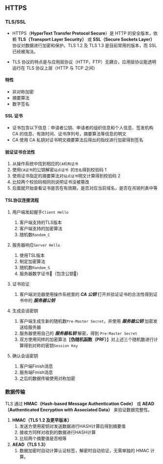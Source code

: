 ## HTTPS

### TLS/SSL

- HTTPS（**HyperText Transfer Protocol Secure**）是 HTTP 的安全版本，依赖 **TLS（Transport Layer Security）** 或 **SSL（Secure Sockets Layer）** 协议对数据进行加密和保护。TLS 1.2 及 TLS 1.3 是目前常用的版本，而 SSL 已经被淘汰。

- TLS 协议的特点是与应用层协议（HTTP，FTP）无耦合，应用层协议能透明运行在 TLS 协议上层（HTTP 与 TCP 之间）
#### 特性
- 非对称加密
- 摘要算法
- 数字签名
#### SSL 证书
- 证书包含以下信息：申请者公钥、申请者的组织信息和个人信息、签发机构 CA 的信息、有效时间、证书序列号，摘要算法等信息的明文
- CA 使用 CA 私钥对证书明文摘要算法后得出的指纹进行加密得到签名
#### 验证证书合法性
1. 从操作系统中找到相应的`CA机构证书`
2. 使用`CA证书`的公钥解密`站点证书 `的`签名`得到校验码 1
3. 使用证书指定的摘要算法对`站点证书`明文计算得到校验码 2
4. 比较两个校验码相同则说明证书没被篡改
5. 后面就开始查看证书是否在有效期，是否对应当前域名，是否在吊销列表中等

#### TSL协议连接流程

1. 用户端发起握手`Client Hello`
	1. 客户端支持的TLS版本
	2. 客户端支持的加密算法
	3. 随机数`Random_C`

2. 服务器响应`Server Hello`
	1. 使用TSL版本
	2. 制定加密算法
	3. 随机数`Random_S`
	4. 服务器数字证书📄（包含公钥🔑）

3. 证书验证
	1. 客户端浏览器使用操作系统里的 **_CA 公钥_** 打开并验证证书的合法性得到证书中的 **_服务器公钥_**

4. 生成会话密钥
	1. 客户端生成生新的随机数`Pre-Master Secret`，并使用 **_服务器公钥_** 加密发送给服务器
	2. 服务器使用自己的 **_服务器私钥_** 解密，得到 `Pre-Master Secret`
	3. 双方使用同样的加密算法【**伪随机函数（PRF）**】对上述三个随机数进行计算得到对称的密钥`Session Key`

5. 确认会话密钥
	1. 客户端Finish消息
	2. 服务端Finish消息
	3. 之后的数据传输使用对称加密

#### 

### 数据传输
TLS 通过 **HMAC（Hash-based Message Authentication Code）** 或 **AEAD（Authenticated Encryption with Associated Data）** 来验证数据完整性。
1. **HMAC（TLS 1.2 及更早版本）**
	1. 发送方使用密钥对发送数据进行HASH计算后得到摘要值
	2. 接收方同样对收到的数据进行HASH计算
	3. 比较两个摘要值是否相等
2. **AEAD（TLS 1.3）**
	1. 数据加密时自动计算认证标签，解密时自动验证，无需单独的 HMAC 计算。